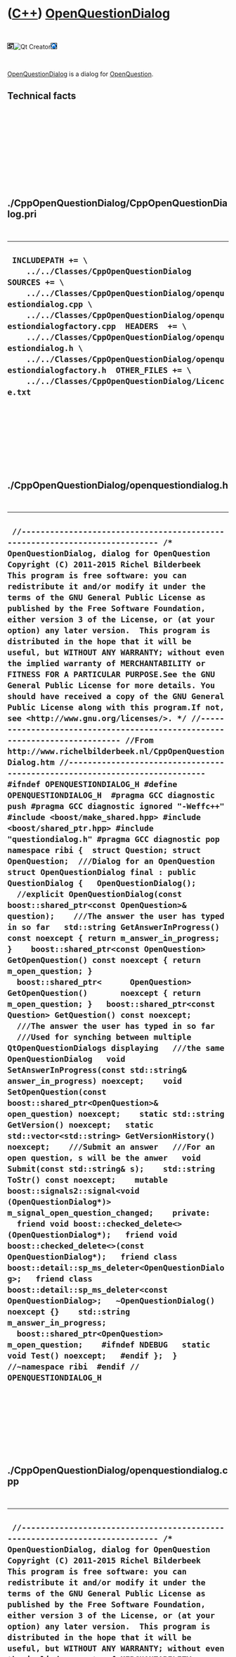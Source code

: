 



 

 

 

 

 

([C++](Cpp.htm)) [OpenQuestionDialog](CppOpenQuestionDialog.htm)
================================================================

 

![STL](PicStl.png)![Qt
Creator](PicQtCreator.png)![Lubuntu](PicLubuntu.png)

 

[OpenQuestionDialog](CppOpenQuestionDialog.htm) is a dialog for
[OpenQuestion](CppOpenQuestion.htm).

Technical facts
---------------

 

 

 

 

 

 

./CppOpenQuestionDialog/CppOpenQuestionDialog.pri
-------------------------------------------------

 

  ------------------------------------------------------------------------------------------------------------------------------------------------------------------------------------------------------------------------------------------------------------------------------------------------------------------------------------------------------------------------------------------------------------------------------------------
  ` INCLUDEPATH += \     ../../Classes/CppOpenQuestionDialog  SOURCES += \     ../../Classes/CppOpenQuestionDialog/openquestiondialog.cpp \     ../../Classes/CppOpenQuestionDialog/openquestiondialogfactory.cpp  HEADERS  += \     ../../Classes/CppOpenQuestionDialog/openquestiondialog.h \     ../../Classes/CppOpenQuestionDialog/openquestiondialogfactory.h  OTHER_FILES += \     ../../Classes/CppOpenQuestionDialog/Licence.txt`
  ------------------------------------------------------------------------------------------------------------------------------------------------------------------------------------------------------------------------------------------------------------------------------------------------------------------------------------------------------------------------------------------------------------------------------------------

 

 

 

 

 

./CppOpenQuestionDialog/openquestiondialog.h
--------------------------------------------

 

  --------------------------------------------------------------------------------------------------------------------------------------------------------------------------------------------------------------------------------------------------------------------------------------------------------------------------------------------------------------------------------------------------------------------------------------------------------------------------------------------------------------------------------------------------------------------------------------------------------------------------------------------------------------------------------------------------------------------------------------------------------------------------------------------------------------------------------------------------------------------------------------------------------------------------------------------------------------------------------------------------------------------------------------------------------------------------------------------------------------------------------------------------------------------------------------------------------------------------------------------------------------------------------------------------------------------------------------------------------------------------------------------------------------------------------------------------------------------------------------------------------------------------------------------------------------------------------------------------------------------------------------------------------------------------------------------------------------------------------------------------------------------------------------------------------------------------------------------------------------------------------------------------------------------------------------------------------------------------------------------------------------------------------------------------------------------------------------------------------------------------------------------------------------------------------------------------------------------------------------------------------------------------------------------------------------------------------------------------------------------------------------------------------------------------------------------------------------------------------------------------------------------------------------------------------------------------------------------------------------------------------------------------------------------------------------------------------------------------------------------------------------------------------------------------------------------------------------------------------------------------------------------------------------------------------------------------------------------------------------------------------------------------------------------------------------------------------------------------------------------------------------------------------------------------------------------------------------
  ` //--------------------------------------------------------------------------- /* OpenQuestionDialog, dialog for OpenQuestion Copyright (C) 2011-2015 Richel Bilderbeek  This program is free software: you can redistribute it and/or modify it under the terms of the GNU General Public License as published by the Free Software Foundation, either version 3 of the License, or (at your option) any later version.  This program is distributed in the hope that it will be useful, but WITHOUT ANY WARRANTY; without even the implied warranty of MERCHANTABILITY or FITNESS FOR A PARTICULAR PURPOSE.See the GNU General Public License for more details. You should have received a copy of the GNU General Public License along with this program.If not, see <http://www.gnu.org/licenses/>. */ //--------------------------------------------------------------------------- //From http://www.richelbilderbeek.nl/CppOpenQuestionDialog.htm //--------------------------------------------------------------------------- #ifndef OPENQUESTIONDIALOG_H #define OPENQUESTIONDIALOG_H  #pragma GCC diagnostic push #pragma GCC diagnostic ignored "-Weffc++" #include <boost/make_shared.hpp> #include <boost/shared_ptr.hpp> #include "questiondialog.h" #pragma GCC diagnostic pop  namespace ribi {  struct Question; struct OpenQuestion;  ///Dialog for an OpenQuestion struct OpenQuestionDialog final : public QuestionDialog {   OpenQuestionDialog();   //explicit OpenQuestionDialog(const boost::shared_ptr<const OpenQuestion>& question);    ///The answer the user has typed in so far   std::string GetAnswerInProgress() const noexcept { return m_answer_in_progress; }    boost::shared_ptr<const OpenQuestion> GetOpenQuestion() const noexcept { return m_open_question; }   boost::shared_ptr<      OpenQuestion> GetOpenQuestion()       noexcept { return m_open_question; }   boost::shared_ptr<const Question> GetQuestion() const noexcept;    ///The answer the user has typed in so far   ///Used for synching between multiple QtOpenQuestionDialogs displaying   ///the same OpenQuestionDialog   void SetAnswerInProgress(const std::string& answer_in_progress) noexcept;    void SetOpenQuestion(const boost::shared_ptr<OpenQuestion>& open_question) noexcept;    static std::string GetVersion() noexcept;   static std::vector<std::string> GetVersionHistory() noexcept;    ///Submit an answer   ///For an open question, s will be the anwer   void Submit(const std::string& s);    std::string ToStr() const noexcept;    mutable boost::signals2::signal<void (OpenQuestionDialog*)> m_signal_open_question_changed;    private:   friend void boost::checked_delete<>(OpenQuestionDialog*);   friend void boost::checked_delete<>(const OpenQuestionDialog*);   friend class boost::detail::sp_ms_deleter<OpenQuestionDialog>;   friend class boost::detail::sp_ms_deleter<const OpenQuestionDialog>;   ~OpenQuestionDialog() noexcept {}    std::string m_answer_in_progress;   boost::shared_ptr<OpenQuestion> m_open_question;    #ifndef NDEBUG   static void Test() noexcept;   #endif };  } //~namespace ribi  #endif // OPENQUESTIONDIALOG_H`
  --------------------------------------------------------------------------------------------------------------------------------------------------------------------------------------------------------------------------------------------------------------------------------------------------------------------------------------------------------------------------------------------------------------------------------------------------------------------------------------------------------------------------------------------------------------------------------------------------------------------------------------------------------------------------------------------------------------------------------------------------------------------------------------------------------------------------------------------------------------------------------------------------------------------------------------------------------------------------------------------------------------------------------------------------------------------------------------------------------------------------------------------------------------------------------------------------------------------------------------------------------------------------------------------------------------------------------------------------------------------------------------------------------------------------------------------------------------------------------------------------------------------------------------------------------------------------------------------------------------------------------------------------------------------------------------------------------------------------------------------------------------------------------------------------------------------------------------------------------------------------------------------------------------------------------------------------------------------------------------------------------------------------------------------------------------------------------------------------------------------------------------------------------------------------------------------------------------------------------------------------------------------------------------------------------------------------------------------------------------------------------------------------------------------------------------------------------------------------------------------------------------------------------------------------------------------------------------------------------------------------------------------------------------------------------------------------------------------------------------------------------------------------------------------------------------------------------------------------------------------------------------------------------------------------------------------------------------------------------------------------------------------------------------------------------------------------------------------------------------------------------------------------------------------------------------------------------------

 

 

 

 

 

./CppOpenQuestionDialog/openquestiondialog.cpp
----------------------------------------------

 

  -------------------------------------------------------------------------------------------------------------------------------------------------------------------------------------------------------------------------------------------------------------------------------------------------------------------------------------------------------------------------------------------------------------------------------------------------------------------------------------------------------------------------------------------------------------------------------------------------------------------------------------------------------------------------------------------------------------------------------------------------------------------------------------------------------------------------------------------------------------------------------------------------------------------------------------------------------------------------------------------------------------------------------------------------------------------------------------------------------------------------------------------------------------------------------------------------------------------------------------------------------------------------------------------------------------------------------------------------------------------------------------------------------------------------------------------------------------------------------------------------------------------------------------------------------------------------------------------------------------------------------------------------------------------------------------------------------------------------------------------------------------------------------------------------------------------------------------------------------------------------------------------------------------------------------------------------------------------------------------------------------------------------------------------------------------------------------------------------------------------------------------------------------------------------------------------------------------------------------------------------------------------------------------------------------------------------------------------------------------------------------------------------------------------------------------------------------------------------------------------------------------------------------------------------------------------------------------------------------------------------------------------------------------------------------------------------------------------------------------------------------------------------------------------------------------------------------------------------------------------------------------------------------------------------------------------------------------------------------------------------------------------------------------------------------------------------------------------------------------------------------------------------------------------------------------------------------------------------------------------------------------------------------------------------------------------------------------------------------------------------------------------------------------------------------------------------------------------------------------------------------------------------------------------------------------------------------------------------------------------------------------------------------------------------------------------------------------------------------------------------------------------------------------------------------------------------------------------------------------
  ` //--------------------------------------------------------------------------- /* OpenQuestionDialog, dialog for OpenQuestion Copyright (C) 2011-2015 Richel Bilderbeek  This program is free software: you can redistribute it and/or modify it under the terms of the GNU General Public License as published by the Free Software Foundation, either version 3 of the License, or (at your option) any later version.  This program is distributed in the hope that it will be useful, but WITHOUT ANY WARRANTY; without even the implied warranty of MERCHANTABILITY or FITNESS FOR A PARTICULAR PURPOSE.See the GNU General Public License for more details. You should have received a copy of the GNU General Public License along with this program.If not, see <http://www.gnu.org/licenses/>. */ //--------------------------------------------------------------------------- //From http://www.richelbilderbeek.nl/CppOpenQuestionDialog.htm //--------------------------------------------------------------------------- #pragma GCC diagnostic push #pragma GCC diagnostic ignored "-Weffc++" #pragma GCC diagnostic ignored "-Wunused-local-typedefs" #pragma GCC diagnostic ignored "-Wunused-but-set-parameter" #include "openquestiondialog.h"  #include <cassert> #include <sstream>  #include "openquestion.h" #include "openquestiondialogfactory.h" #include "testtimer.h" #include "trace.h" #pragma GCC diagnostic pop  ribi::OpenQuestionDialog::OpenQuestionDialog()   : m_signal_open_question_changed{},     m_answer_in_progress{},     m_open_question{} {   #ifndef NDEBUG   Test();   #endif }  /* ribi::OpenQuestionDialog::OpenQuestionDialog(const boost::shared_ptr<const OpenQuestion>& question)   : m_open_question(question) {   #ifndef NDEBUG   Test();   #endif   assert(question);   assert(!HasSubmitted());   assert(GetQuestion()); } */  boost::shared_ptr<const ribi::Question> ribi::OpenQuestionDialog::GetQuestion() const noexcept {   return m_open_question; }  std::string ribi::OpenQuestionDialog::GetVersion() noexcept {   return "1.3"; }  std::vector<std::string> ribi::OpenQuestionDialog::GetVersionHistory() noexcept {   return {     "2011-06-29: version 1.0: initial version",     "2013-10-24: version 1.1: added testing",     "2014-06-05: version 1.2: moved some code to OpenQuestionDialogFactory",     "2014-06-12: version 1.3: added support for displaying an answer-in-progress"   }; }  void ribi::OpenQuestionDialog::SetAnswerInProgress(const std::string& answer_in_progress) noexcept {   if (m_answer_in_progress != answer_in_progress)   {     m_answer_in_progress = answer_in_progress;     m_signal_open_question_changed(this);   } }  void ribi::OpenQuestionDialog::SetOpenQuestion(const boost::shared_ptr<OpenQuestion>& open_question) noexcept {   if (m_open_question != open_question)   {     m_open_question = open_question;     m_signal_open_question_changed(this);   } }   void ribi::OpenQuestionDialog::Submit(const std::string& s) {   if (HasSubmitted())   {     throw std::logic_error("Cannot submit a second answer");   }   assert(!HasSubmitted());    this->SetIsCorrect(GetQuestion()->IsCorrect(s));   //this->m_signal_submitted(this); }  #ifndef NDEBUG void ribi::OpenQuestionDialog::Test() noexcept {   {     static bool is_tested{false};     if (is_tested) return;     is_tested = true;   }   {     OpenQuestionDialogFactory();   }   const TestTimer test_timer(__func__,__FILE__,1.0);   //Test setting the open questions   for(const auto dialog: OpenQuestionDialogFactory().GetTestOpenQuestionDialogs())   {     assert(!dialog->HasSubmitted());   } } #endif  std::string ribi::OpenQuestionDialog::ToStr() const noexcept {   std::stringstream s;   s << m_open_question->ToStr();   return s.str(); }`
  -------------------------------------------------------------------------------------------------------------------------------------------------------------------------------------------------------------------------------------------------------------------------------------------------------------------------------------------------------------------------------------------------------------------------------------------------------------------------------------------------------------------------------------------------------------------------------------------------------------------------------------------------------------------------------------------------------------------------------------------------------------------------------------------------------------------------------------------------------------------------------------------------------------------------------------------------------------------------------------------------------------------------------------------------------------------------------------------------------------------------------------------------------------------------------------------------------------------------------------------------------------------------------------------------------------------------------------------------------------------------------------------------------------------------------------------------------------------------------------------------------------------------------------------------------------------------------------------------------------------------------------------------------------------------------------------------------------------------------------------------------------------------------------------------------------------------------------------------------------------------------------------------------------------------------------------------------------------------------------------------------------------------------------------------------------------------------------------------------------------------------------------------------------------------------------------------------------------------------------------------------------------------------------------------------------------------------------------------------------------------------------------------------------------------------------------------------------------------------------------------------------------------------------------------------------------------------------------------------------------------------------------------------------------------------------------------------------------------------------------------------------------------------------------------------------------------------------------------------------------------------------------------------------------------------------------------------------------------------------------------------------------------------------------------------------------------------------------------------------------------------------------------------------------------------------------------------------------------------------------------------------------------------------------------------------------------------------------------------------------------------------------------------------------------------------------------------------------------------------------------------------------------------------------------------------------------------------------------------------------------------------------------------------------------------------------------------------------------------------------------------------------------------------------------------------------------------------------------------------

 

 

 

 

 

./CppOpenQuestionDialog/openquestiondialogfactory.h
---------------------------------------------------

 

  -------------------------------------------------------------------------------------------------------------------------------------------------------------------------------------------------------------------------------------------------------------------------------------------------------------------------------------------------------------------------------------------------------------------------------------------------------------------------------------------------------------------------------------------------------------------------------------------------------------------------------------------------------------------------------------------------------------------------------------------------------------------------------------------------------------------------------------------------------------------------------------------------------------------------------------------------------------------------------------------------------------------------------------------------------------------------------------------------------------------------------------------------------------------------------------------------------------------------------------------------------------------------------------------------------------------------------------------------------------------------------------------------
  ` #ifndef OPENQUESTIONDIALOGFACTORY_H #define OPENQUESTIONDIALOGFACTORY_H  #pragma GCC diagnostic push #pragma GCC diagnostic ignored "-Weffc++" #pragma GCC diagnostic ignored "-Wunused-local-typedefs" #pragma GCC diagnostic ignored "-Wunused-but-set-parameter" #include <boost/shared_ptr.hpp> #pragma GCC diagnostic pop  namespace ribi {  struct OpenQuestion; struct OpenQuestionDialog;  struct OpenQuestionDialogFactory final {   OpenQuestionDialogFactory();    ///Throws an exception if it cannot be constructed   boost::shared_ptr<OpenQuestionDialog> Create(     const boost::shared_ptr<OpenQuestion>& open_question   ) const;    ///Throws an exception if it cannot be constructed   boost::shared_ptr<OpenQuestionDialog>     Create(       const std::string& filename,       const std::string& question,       const std::vector<std::string>& answers   ) const;    ///Throws an exception if it cannot be constructed   boost::shared_ptr<OpenQuestionDialog> Create(     const std::string& s   ) const;    std::vector<boost::shared_ptr<OpenQuestionDialog>> GetTestOpenQuestionDialogs() const noexcept;    static std::string GetVersion() noexcept;   static std::vector<std::string> GetVersionHistory() noexcept;    private:    #ifndef NDEBUG   static void Test() noexcept;   #endif };  } //~namespace ribi  #endif // OPENQUESTIONDIALOGFACTORY_H`
  -------------------------------------------------------------------------------------------------------------------------------------------------------------------------------------------------------------------------------------------------------------------------------------------------------------------------------------------------------------------------------------------------------------------------------------------------------------------------------------------------------------------------------------------------------------------------------------------------------------------------------------------------------------------------------------------------------------------------------------------------------------------------------------------------------------------------------------------------------------------------------------------------------------------------------------------------------------------------------------------------------------------------------------------------------------------------------------------------------------------------------------------------------------------------------------------------------------------------------------------------------------------------------------------------------------------------------------------------------------------------------------------------

 

 

 

 

 

./CppOpenQuestionDialog/openquestiondialogfactory.cpp
-----------------------------------------------------

 

  --------------------------------------------------------------------------------------------------------------------------------------------------------------------------------------------------------------------------------------------------------------------------------------------------------------------------------------------------------------------------------------------------------------------------------------------------------------------------------------------------------------------------------------------------------------------------------------------------------------------------------------------------------------------------------------------------------------------------------------------------------------------------------------------------------------------------------------------------------------------------------------------------------------------------------------------------------------------------------------------------------------------------------------------------------------------------------------------------------------------------------------------------------------------------------------------------------------------------------------------------------------------------------------------------------------------------------------------------------------------------------------------------------------------------------------------------------------------------------------------------------------------------------------------------------------------------------------------------------------------------------------------------------------------------------------------------------------------------------------------------------------------------------------------------------------------------------------------------------------------------------------------------------------------------------------------------------------------------------------------------------------------------------------------------------------------------------------------------------------------------------------------------------------------------------------------------------------------------------------------------------------------------------------------------------------------------------
  ` #include "openquestiondialogfactory.h"  #include <cassert>  #include "openquestiondialog.h" #include "openquestionfactory.h" #include "testtimer.h" #include "trace.h"  ribi::OpenQuestionDialogFactory::OpenQuestionDialogFactory() {   #ifndef NDEBUG   Test();   #endif }   boost::shared_ptr<ribi::OpenQuestionDialog> ribi::OpenQuestionDialogFactory::Create(   const std::string& s ) const {   const auto open_question     = OpenQuestionFactory().Create(s);   return Create(open_question); }  boost::shared_ptr<ribi::OpenQuestionDialog>   ribi::OpenQuestionDialogFactory::Create(     const std::string& filename,     const std::string& question,     const std::vector<std::string>& answers ) const {   const auto open_question     = OpenQuestionFactory().Create(filename,question,answers);   return Create(open_question); }  boost::shared_ptr<ribi::OpenQuestionDialog> ribi::OpenQuestionDialogFactory::Create(   const boost::shared_ptr<OpenQuestion>& open_question ) const {   assert(open_question);   boost::shared_ptr<OpenQuestionDialog> dialog(new OpenQuestionDialog);   assert(dialog);   dialog->SetOpenQuestion(open_question);   return dialog; }  std::vector<boost::shared_ptr<ribi::OpenQuestionDialog>>   ribi::OpenQuestionDialogFactory::GetTestOpenQuestionDialogs() const noexcept {   std::vector<boost::shared_ptr<OpenQuestionDialog>> v;   for (const auto& open_question: OpenQuestionFactory().GetTestOpenQuestions())   {     v.push_back(Create(open_question));   }   return v; }  std::string ribi::OpenQuestionDialogFactory::GetVersion() noexcept {   return "1.0"; }  std::vector<std::string> ribi::OpenQuestionDialogFactory::GetVersionHistory() noexcept {   return {     "2014-06-05: version 1.0: initial version"   }; }  #ifndef NDEBUG void ribi::OpenQuestionDialogFactory::Test() noexcept {   {     static bool is_tested{false};     if (is_tested) return;     is_tested = true;   }   OpenQuestionFactory();   OpenQuestionDialogFactory().GetTestOpenQuestionDialogs();   const TestTimer test_timer(__func__,__FILE__,1.0);   //Test setting the open questions   for(const std::string& s: OpenQuestionFactory().GetValidOpenQuestionStrings())   {     const auto q = OpenQuestionDialogFactory().Create(s);     assert(q);   } } #endif`
  --------------------------------------------------------------------------------------------------------------------------------------------------------------------------------------------------------------------------------------------------------------------------------------------------------------------------------------------------------------------------------------------------------------------------------------------------------------------------------------------------------------------------------------------------------------------------------------------------------------------------------------------------------------------------------------------------------------------------------------------------------------------------------------------------------------------------------------------------------------------------------------------------------------------------------------------------------------------------------------------------------------------------------------------------------------------------------------------------------------------------------------------------------------------------------------------------------------------------------------------------------------------------------------------------------------------------------------------------------------------------------------------------------------------------------------------------------------------------------------------------------------------------------------------------------------------------------------------------------------------------------------------------------------------------------------------------------------------------------------------------------------------------------------------------------------------------------------------------------------------------------------------------------------------------------------------------------------------------------------------------------------------------------------------------------------------------------------------------------------------------------------------------------------------------------------------------------------------------------------------------------------------------------------------------------------------------------

 

 

 

 

 





 




This page has been created by the [tool](Tools.htm)
[CodeToHtml](ToolCodeToHtml.htm)
